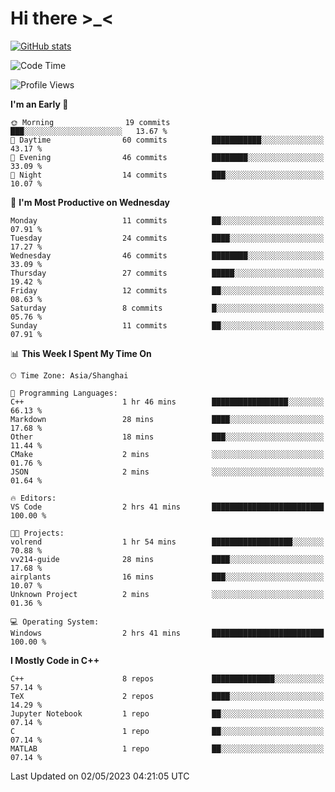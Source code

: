 # Hi there \>_<

[![GitHub stats](https://github-readme-stats.vercel.app/api?username=ARessegetesStery&show_icons=true&theme=transparent)](https://github.com/anuraghazra/github-readme-stats)

<!--START_SECTION:waka-->
![Code Time](http://img.shields.io/badge/Code%20Time-60%20hrs%2020%20mins-blue)

![Profile Views](http://img.shields.io/badge/Profile%20Views-3-blue)

**I'm an Early 🐤** 

```text
🌞 Morning                19 commits          ███░░░░░░░░░░░░░░░░░░░░░░   13.67 % 
🌆 Daytime                60 commits          ███████████░░░░░░░░░░░░░░   43.17 % 
🌃 Evening                46 commits          ████████░░░░░░░░░░░░░░░░░   33.09 % 
🌙 Night                  14 commits          ███░░░░░░░░░░░░░░░░░░░░░░   10.07 % 
```
📅 **I'm Most Productive on Wednesday** 

```text
Monday                   11 commits          ██░░░░░░░░░░░░░░░░░░░░░░░   07.91 % 
Tuesday                  24 commits          ████░░░░░░░░░░░░░░░░░░░░░   17.27 % 
Wednesday                46 commits          ████████░░░░░░░░░░░░░░░░░   33.09 % 
Thursday                 27 commits          █████░░░░░░░░░░░░░░░░░░░░   19.42 % 
Friday                   12 commits          ██░░░░░░░░░░░░░░░░░░░░░░░   08.63 % 
Saturday                 8 commits           █░░░░░░░░░░░░░░░░░░░░░░░░   05.76 % 
Sunday                   11 commits          ██░░░░░░░░░░░░░░░░░░░░░░░   07.91 % 
```


📊 **This Week I Spent My Time On** 

```text
🕑︎ Time Zone: Asia/Shanghai

💬 Programming Languages: 
C++                      1 hr 46 mins        █████████████████░░░░░░░░   66.13 % 
Markdown                 28 mins             ████░░░░░░░░░░░░░░░░░░░░░   17.68 % 
Other                    18 mins             ███░░░░░░░░░░░░░░░░░░░░░░   11.44 % 
CMake                    2 mins              ░░░░░░░░░░░░░░░░░░░░░░░░░   01.76 % 
JSON                     2 mins              ░░░░░░░░░░░░░░░░░░░░░░░░░   01.64 % 

🔥 Editors: 
VS Code                  2 hrs 41 mins       █████████████████████████   100.00 % 

🐱‍💻 Projects: 
volrend                  1 hr 54 mins        ██████████████████░░░░░░░   70.88 % 
vv214-guide              28 mins             ████░░░░░░░░░░░░░░░░░░░░░   17.68 % 
airplants                16 mins             ███░░░░░░░░░░░░░░░░░░░░░░   10.07 % 
Unknown Project          2 mins              ░░░░░░░░░░░░░░░░░░░░░░░░░   01.36 % 

💻 Operating System: 
Windows                  2 hrs 41 mins       █████████████████████████   100.00 % 
```

**I Mostly Code in C++** 

```text
C++                      8 repos             ██████████████░░░░░░░░░░░   57.14 % 
TeX                      2 repos             ████░░░░░░░░░░░░░░░░░░░░░   14.29 % 
Jupyter Notebook         1 repo              ██░░░░░░░░░░░░░░░░░░░░░░░   07.14 % 
C                        1 repo              ██░░░░░░░░░░░░░░░░░░░░░░░   07.14 % 
MATLAB                   1 repo              ██░░░░░░░░░░░░░░░░░░░░░░░   07.14 % 
```




 Last Updated on 02/05/2023 04:21:05 UTC
<!--END_SECTION:waka-->
